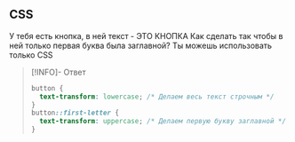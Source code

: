 ## CSS

У тебя есть кнопка, в ней текст - ЭТО КНОПКА
Как сделать так чтобы в ней только первая буква была заглавной? Ты можешь использовать только CSS

> [!INFO]- Ответ
>
> ```css
> button {
>   text-transform: lowercase; /* Делаем весь текст строчным */
> }
> button::first-letter {
>   text-transform: uppercase; /* Делаем первую букву заглавной */
> }
>
> ```
> 

